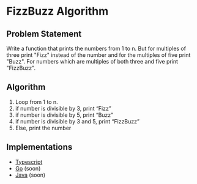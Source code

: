 # FizzBuzz Algorithm

## Problem Statement
Write a function that prints the numbers from 1 to n. But for multiples of three print "Fizz" instead of the number and for the multiples of five print "Buzz". For numbers which are multiples of both three and five print "FizzBuzz".

## Algorithm
1. Loop from 1 to n.
2. if number is divisible by 3, print “Fizz”
3. if number is divisible by 5, print “Buzz”
4. if number is divisible by 3 and 5, print “FizzBuzz”
5. Else, print the number

## Implementations
- [Typescript](./ts)
- [Go](./go) (soon)
- [Java](./java) (soon)